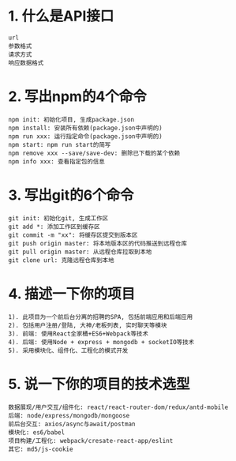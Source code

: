 # 1. 什么是API接口
	url
	参数格式
	请求方式 
	响应数据格式

# 2. 写出npm的4个命令
	npm init: 初始化项目, 生成package.json
	npm install: 安装所有依赖(package.json中声明的)
	npm run xxx: 运行指定命令(package.json中声明的)
	npm start: npm run start的简写
	npm remove xxx --save/save-dev: 删除已下载的某个依赖
	npm info xxx: 查看指定包的信息

# 3. 写出git的6个命令
	git init: 初始化git, 生成工作区
	git add *: 添加工作区到缓存区
	git commit -m "xx": 将缓存区提交到版本区
	git push origin master: 将本地版本区的代码推送到远程仓库
	git pull origin master: 从远程仓库拉取到本地
	git clone url: 克隆远程仓库到本地

# 4. 描述一下你的项目
	1). 此项目为一个前后台分离的招聘的SPA, 包括前端应用和后端应用
	2). 包括用户注册/登陆, 大神/老板列表, 实时聊天等模块
	3). 前端: 使用React全家桶+ES6+Webpack等技术
	4). 后端: 使用Node + express + mongodb + socketIO等技术
	5). 采用模块化、组件化、工程化的模式开发

# 5. 说一下你的项目的技术选型
	数据展现/用户交互/组件化: react/react-router-dom/redux/antd-mobile
	后端: node/express/mongodb/mongoose
	前后台交互: axios/async与await/postman
	模块化: es6/babel
	项目构建/工程化: webpack/cresate-react-app/eslint
	其它: md5/js-cookie
